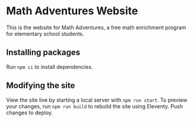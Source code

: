 # Math Adventures Website

This is the website for Math Adventures, a free math enrichment program for elementary school students.

## Installing packages

Run `npm ci` to install dependencies.

## Modifying the site

View the site live by starting a local server with `npm run start`. To preview your changes, run `npm run build` to rebuild the site using Eleventy. Push changes to deploy.